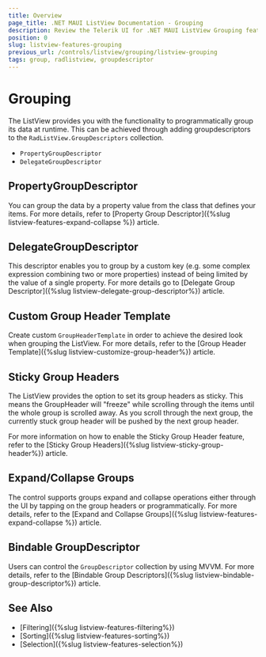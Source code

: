 ```yaml
---
title: Overview
page_title: .NET MAUI ListView Documentation - Grouping
description: Review the Telerik UI for .NET MAUI ListView Grouping feature.
position: 0
slug: listview-features-grouping
previous_url: /controls/listview/grouping/listview-grouping
tags: group, radlistview, groupdescriptor
---
```


# Grouping

The ListView provides you with the functionality to programmatically group its data at runtime. This can be achieved through adding groupdescriptors to the `RadListView.GroupDescriptors` collection.

* `PropertyGroupDescriptor`
* `DelegateGroupDescriptor`

## PropertyGroupDescriptor

You can group the data by a property value from the class that defines your items. For more details, refer to [Property Group Descriptor]({%slug listview-features-expand-collapse %}) article.

## DelegateGroupDescriptor

This descriptor enables you to group by a custom key (e.g. some complex expression combining two or more properties) instead of being limited by the value of a single property. For more details go to [Delegate Group Descriptor]({%slug listview-delegate-group-descriptor%}) article.

## Custom Group Header Template

Create custom `GroupHeaderTemplate` in order to achieve the desired look when grouping the ListView. For more details, refer to the [Group Header Template]({%slug listview-customize-group-header%}) article.

## Sticky Group Headers

The ListView provides the option to set its group headers as sticky. This means the GroupHeader will "freeze" while scrolling through the items until the whole group is scrolled away. As you scroll through the next group, the currently stuck group header will be pushed by the next group header.

For more information on how to enable the Sticky Group Header feature, refer to the [Sticky Group Headers]({%slug listview-sticky-group-header%}) article.

## Expand/Collapse Groups

The control supports groups expand and collapse operations either through the UI by tapping on the group headers or programmatically. For more details, refer to the [Expand and Collapse Groups]({%slug listview-features-expand-collapse %}) article.

## Bindable GroupDescriptor

Users can control the `GroupDescriptor` collection by using MVVM. For more details, refer to the [Bindable Group Descriptors]({%slug listview-bindable-group-descriptor%}) article.


## See Also

- [Filtering]({%slug listview-features-filtering%})
- [Sorting]({%slug listview-features-sorting%})
- [Selection]({%slug listview-features-selection%})
